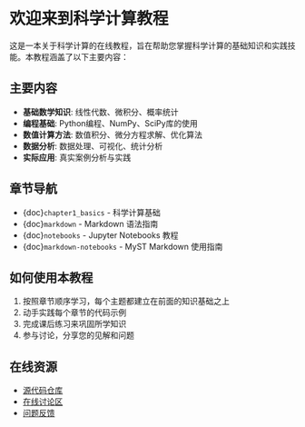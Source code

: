 # 欢迎来到科学计算教程

这是一本关于科学计算的在线教程，旨在帮助您掌握科学计算的基础知识和实践技能。本教程涵盖了以下主要内容：

## 主要内容

- **基础数学知识**: 线性代数、微积分、概率统计
- **编程基础**: Python编程、NumPy、SciPy库的使用
- **数值计算方法**: 数值积分、微分方程求解、优化算法
- **数据分析**: 数据处理、可视化、统计分析
- **实际应用**: 真实案例分析与实践

## 章节导航

- {doc}`chapter1_basics` - 科学计算基础
- {doc}`markdown` - Markdown 语法指南
- {doc}`notebooks` - Jupyter Notebooks 教程
- {doc}`markdown-notebooks` - MyST Markdown 使用指南

## 如何使用本教程

1. 按照章节顺序学习，每个主题都建立在前面的知识基础之上
2. 动手实践每个章节的代码示例
3. 完成课后练习来巩固所学知识
4. 参与讨论，分享您的见解和问题

## 在线资源

- [源代码仓库](https://github.com/Yingurt/scientific-computation-book)
- [在线讨论区](https://github.com/Yingurt/scientific-computation-book/discussions)
- [问题反馈](https://github.com/Yingurt/scientific-computation-book/issues)

```{tableofcontents}
```
